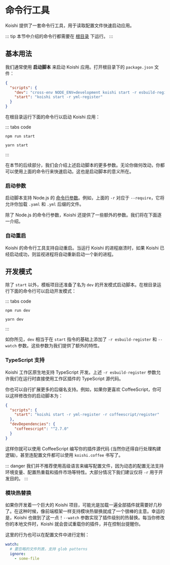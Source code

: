 # 命令行工具

Koishi 提供了一套命令行工具，用于读取配置文件快速启动应用。

::: tip
本节中介绍的命令行都需要在 [根目录](./config.md#根目录位置) 下运行。
:::

## 基本用法

我们通常使用 **启动脚本** 来启动 Koishi 应用。打开根目录下的 `package.json` 文件：

```json title=package.json
{
  "scripts": {
    "dev": "cross-env NODE_ENV=development koishi start -r esbuild-register -r yml-register --watch",
    "start": "koishi start -r yml-register"
  }
}
```

在根目录运行下面的命令行以启动 Koishi 应用：

::: tabs code
```npm
npm run start
```
```yarn
yarn start
```
:::

在本节的后续部分，我们会介绍上述启动脚本的更多参数。无论你做何改动，你都可以使用上面的命令行来快速启动。这也是启动脚本的意义所在。

### 启动参数

启动脚本支持 Node.js 的 [命令行参数](https://nodejs.org/api/cli.html)。例如，上面的 `-r` 对应于 `--require`，它将允许你加载 `.yaml` 和 `.yml` 后缀的文件。

除了 Node.js 的命令行参数，Koishi 还提供了一些额外的参数。我们将在下面逐一介绍。

### 自动重启

Koishi 的命令行工具支持自动重启。当运行 Koishi 的进程崩溃时，如果 Koishi 已经启动成功，则监视进程将自动重新启动一个新的进程。

## 开发模式

除了 `start` 以外，模板项目还准备了名为 `dev` 的开发模式启动脚本。在根目录运行下面的命令行可以启动开发模式：

::: tabs code
```npm
npm run dev
```
```yarn
yarn dev
```
:::

如你所见，`dev` 相当于在 `start` 指令的基础上添加了 `-r esbuild-register` 和 `--watch` 参数。这些参数为我们提供了额外的特性。

### TypeScript 支持

Koishi 工作区原生地支持 TypeScript 开发。上述 `-r esbuild-register` 参数允许我们在运行时直接使用工作区插件的 TypeScript 源代码。

你也可以自行扩展更多的后缀名支持。例如，如果你更喜欢 CoffeeScript，你可以这样修改你的启动脚本为：

```json title=package.json
{
  "scripts": {
    "start": "koishi start -r yml-register -r coffeescript/register"
  },
  "devDependencies": {
    "coffeescript": "^2.7.0"
  }
}
```

这样你就可以使用 CoffeeScript 编写你的插件源代码 (当然你还得自行处理构建逻辑)，甚至连配置文件都可以使用 `koishi.coffee` 书写了。

::: danger
我们并不推荐使用高级语言来编写配置文件，因为动态的配置无法支持环境变量、配置热重载和插件市场等特性。大部分情况下我们建议仅将 `-r` 用于开发目的。
:::

### 模块热替换

如果你开发着一个巨大的 Koishi 项目，可能光是加载一遍全部插件就需要好几秒了。在这种时候，像前端框架一样支持模块热替换就成了一个很棒的主意。幸运的是，Koishi 也做到了这一点！`--watch` 参数实现了插件级别的热替换。每当你修改你的本地文件时，Koishi 就会尝试重载你的插件，并在控制台提醒你。

这里的行为也可以在配置文件中进行定制：

```yaml title=koishi.yml
watch:
  # 要忽略的文件列表，支持 glob patterns
  ignore:
    - some-file
```
